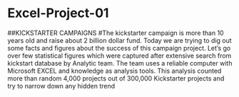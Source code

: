 # Excel-Project-01
##KICKSTARTER CAMPAIGNS
#The kickstarter campaign is more than 10 years old and raise about 2 billion dollar fund. Today we are trying to dig out some facts and figures about the success of this campaign project. Let’s go over few statistical figures which were captured after extensive search from kickstart database by Analytic team. The team uses a reliable computer with Microsoft EXCEL and knowledge as analysis tools. This analysis counted more than random 4,000 projects out of 300,000 Kickstarter projects and try to narrow down any hidden trend
